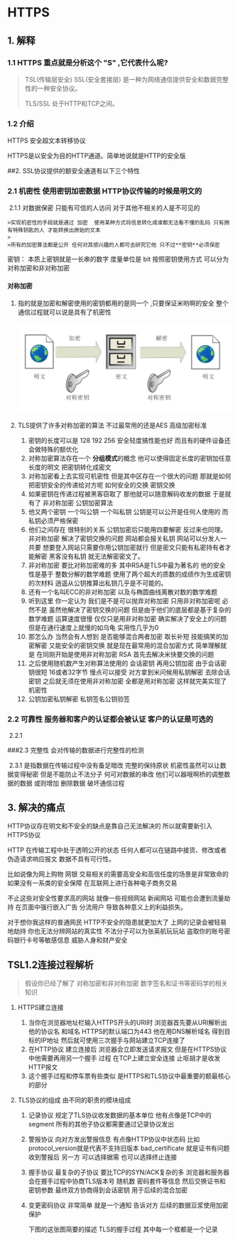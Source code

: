 # HTTPS

## 1. 解释

### 	1.1 HTTPS 重点就是分析这个 "S" ,它代表什么呢?

> TSL(传输层安全) SSL(安全套接层) 是一种为网络通信提供安全和数据完整性的一种安全协议。 
>
> TLS/SSL 处于HTTP和TCP之间。

### 1.2 介绍

HTTPS  安全超文本转移协议 

HTTPS是以安全为目的HTTP通道。简单地说就是HTTP的安全版

##2. SSL协议提供的额安全通道有以下三个特性

### 2.1	机密性 使用密钥加密数据 HTTP协议传输的时候是明文的

​	2.1.1 对数据保密 只能有可信的人访问 对于其他不相关的人是不可见的 

	>实现机密性的手段就是通过 加密  使用某种方式将信息转化成谁都无法看不懂的乱码 只有拥有特殊钥匙的人 才能转换出原始的文本
	>
	>所有的加密算法都是公开 任何对其感兴趣的人都可去研究它他 只不过**密钥**必须保密

密钥： 本质上密钥就是一长串的数字 度量单位是 bit 
按照密钥使用方式 可以分为 对称加密和非对称加密

#### 对称加密

1. 指的就是加密和解密使用的密钥都用的是同一个 ,只要保证米哟啊的安全 整个通信过程就可以说是具有了机密性

   ![image-20210428140358499](../img/image-20210428140358499.png)

2. TLS提供了许多对称加密的算法 不过最常用的还是AES 高级加密标准

   1. 密钥的长度可以是 128 192 256 安全轻度搞性能也好 而且有的硬件设备还会做特殊的额优化
   2. 对称加密算法存在一个 **分组模式**的概念 他可以使得固定长度的密钥加任意长度的明文 把密钥转化成密文
   3. 对称加密看上去实现可机密性 但是其中区存在一个很大的问题 那就是如何把密钥安全的传递给对方呢 如何安全的交换 密钥交换
   4. 如果密钥在传递过程被黑客窃取了 那他就可以随意解码收发的数据 于是就有了 非对称加密 公钥加密算法
   5. 他又两个密钥 一个叫公钥 一个叫私钥 公钥是可以公开是任何人使用的 而私钥必须严格保密
   6. 他们之间存在 很特别的关系 公钥加密后只能用四要解密 反过来也同理。非对称加密 解决了密钥交换的问题 网站都会报关私钥 网站可以分发人一共要 想要登入网站只需要你用公钥加密就行 但是密文只能有私密持有者才能解密 黑客没有私钥 就无法解密密文了。
   7. 非对称加密 要比对称加密难的多 其中RSA是TLS中最为著名的 他的安全性是基于 整数分解的数学难题 使用了两个超大的质数的成绩作为生成密钥的次材料 逍遥从公钥推算出私钥几乎是不可能的。
   8. 还有一个名叫ECC的非对称加密 以及与椭圆曲线离散对数的数学难题 
   9. 听到这里 你一定认为 我们是不是可以抛弃对称加密 只用非对称加密呢 必然不是 虽然他解决了密钥交换的问题 但是由于他们的底层都是基于复杂的数学难题 运算速度很慢 仅仅只是用非对称加密 确实解决了安全上的问题但是在通行速度上就慢的如乌龟 实用性几乎为0
   10. 那怎么办 当然会有人想到 是否能够混合两者加密 取长补短 技能搞笑的加密解密 又能安全的密钥交换 就是现在最常用的混合加密方式 简单理解就是 在同刚开始是使用非对称加密 RSA 首先去解决米快要交换的问题
   11. 之后使用随机数产生对称算法使用的 会话密钥 再用公钥加密 由于会话密钥很短 16或者32字节 慢点可以接受 对方拿到米问候用私钥解密 去除会话密钥 之后就无须在使用非对称加密 全都是用对称加密 这样就完美实现了机密性
   12. 公钥加密私钥解密 私钥签名公钥验签

###  2.2	可靠性 服务器和客户的认证都会被认证 客户的认证是可选的

​	2.2.1 

###2.3	完整性 会对传输的数据进行完整性的检测

​	2.3.1 是指数据在传输过程中没有备足暗改 完整的保持原状 机密性虽然可以让数据变得秘密 但是不能防止不法分子 何可对数据的串改 他们可以器哦啊桥的调整数据的数据 或则增加 删除数据 破坏通信过程



## 3. 解决的痛点

HTTP协议存在明文和不安全的缺点是靠自己无法解决的 所以就需要新引入HTTPS协议

HTTP 在传输工程中处于透明公开的状态 任何人都可以在链路中接货、修改或者伪造请求响应报文 数据不具有可行性。

比如说像为网上购物 网银 交易相关的需要高安全和高信任度的场景是非常致命的 如果没有一系类的安全保障 在互联网上进行各种电子商务交易

不止这些对安全性要求高的网站 就像一些视频网站 新闻网站 可能也会遭到流量劫持 在页面中强行嵌入广告 分流用户 导致各种意义上的利益损失。

对于想你我这样的普通网民 HTTP不安全的隐患就更加大了 上网的记录会被轻易地劫持 你也无法分辨网站的真实性 不法分子可以为张英航玩玩站 盗取你的账号密码银行卡号等敏感信息 威胁人身和财产安全

## TSL1.2连接过程解析

>假设你已经了解了 对称加密和非对称加密 数字签名和证书等密码学的相关知识

1. HTTPS建立连接 

   1. 当你在浏览器地址栏输入HTTPS开头的URI时 浏览器首先要从URI解析出他的协议名 和域名 HTTPS的默认端口为443 他在用DNS解析域名 得到目标的IP地址 然后就可使用三次握手与网站建立TCP连接了
   2. 在HTTP协议 建立连接后 浏览器会立即发送请求报文 但是在HTTPS协议中他需要再用另一个握手 过程 在TCP上建立安全连接 止呕胡才是收发HTTP报文
   3. 这个握手过程和停车票有些类似 是HTTPS和TLS协议中最重要的额最核心的部分

2. TLS协议的组成 由不同的职责的模块组成 

   1. 记录协议 规定了TLS协议收发数据的基本单位 他有点像是TCP中的segment 所有的其他子协议都需要通过记录协议发出

   2. 警报协议 向对方发出警报信息 有点像HTTP协议中状态码 比如 protocol_version就是代表不支持旧版本 bad_certificate 就是证书有问题 收到警报后 另一方 可以选择据需 也可以选择终止连接

   3. 握手协议 最复杂的子协议 要比TCP的SYN/ACK复杂的多 浏览器和服务器 会在握手过程中协商TLS版本号 随机数 密码套件等信息 然后交换证书和密钥参数 最终双方协商得到会话密钥 用于后续的混合加密

   4. 变更密码协议 非常简单 就是一个通知 告诉对方 后续的数据豆浆使用加密保护 

      下图的这张图简要的描述 TLS的握手过程 其中每一个框都是一个记录

      

      

      

      